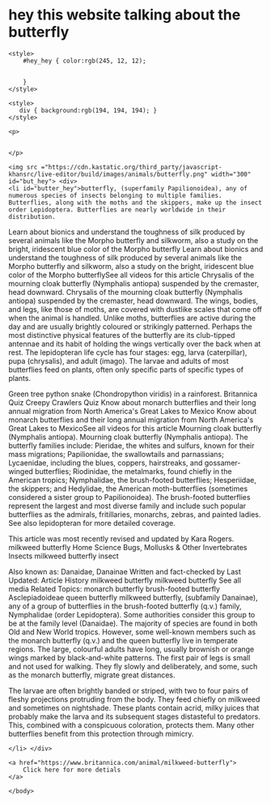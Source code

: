 <html>
    <head>
        <meta charset="utf-8">
<style>
   #but_hey { margin: 30px; }
</style>
    </head>
    <body> <div>
    <h1 id="hey_hey"> hey this website talking about the butterfly </h1>
    </div>
    
    <style>
        #hey_hey { color:rgb(245, 12, 12);
            
            
        }
    </style>
   
    <style>
       div { background:rgb(194, 194, 194); }
    </style>
    
    <p>
    
    
    </p>
    
    <img src ="https://cdn.kastatic.org/third_party/javascript-khansrc/live-editor/build/images/animals/butterfly.png" width="300" id="but_hey"> <div>
    <li id="butter_hey">butterfly, (superfamily Papilionoidea), any of numerous species of insects belonging to multiple families. Butterflies, along with the moths and the skippers, make up the insect order Lepidoptera. Butterflies are nearly worldwide in their distribution.

Learn about bionics and understand the toughness of silk produced by several animals like the Morpho butterfly and silkworm, also a study on the bright, iridescent blue color of the Morpho butterfly
Learn about bionics and understand the toughness of silk produced by several animals like the Morpho butterfly and silkworm, also a study on the bright, iridescent blue color of the Morpho butterflySee all videos for this article
Chrysalis of the mourning cloak butterfly (Nymphalis antiopa) suspended by the cremaster, head downward.
Chrysalis of the mourning cloak butterfly (Nymphalis antiopa) suspended by the cremaster, head downward.
The wings, bodies, and legs, like those of moths, are covered with dustlike scales that come off when the animal is handled. Unlike moths, butterflies are active during the day and are usually brightly coloured or strikingly patterned. Perhaps the most distinctive physical features of the butterfly are its club-tipped antennae and its habit of holding the wings vertically over the back when at rest. The lepidopteran life cycle has four stages: egg, larva (caterpillar), pupa (chrysalis), and adult (imago). The larvae and adults of most butterflies feed on plants, often only specific parts of specific types of plants.

Green tree python snake (Chondropython viridis) in a rainforest.
Britannica Quiz
Creepy Crawlers Quiz
Know about monarch butterflies and their long annual migration from North America's Great Lakes to Mexico
Know about monarch butterflies and their long annual migration from North America's Great Lakes to MexicoSee all videos for this article
Mourning cloak butterfly (Nymphalis antiopa).
Mourning cloak butterfly (Nymphalis antiopa).
The butterfly families include: Pieridae, the whites and sulfurs, known for their mass migrations; Papilionidae, the swallowtails and parnassians; Lycaenidae, including the blues, coppers, hairstreaks, and gossamer-winged butterflies; Riodinidae, the metalmarks, found chiefly in the American tropics; Nymphalidae, the brush-footed butterflies; Hesperiidae, the skippers; and Hedylidae, the American moth-butterflies (sometimes considered a sister group to Papilionoidea). The brush-footed butterflies represent the largest and most diverse family and include such popular butterflies as the admirals, fritillaries, monarchs, zebras, and painted ladies. See also lepidopteran for more detailed coverage.

This article was most recently revised and updated by Kara Rogers.
milkweed butterfly
Home
Science
Bugs, Mollusks & Other Invertebrates
Insects
milkweed butterfly
insect
    
Also known as: Danaidae, Danainae
Written and fact-checked by 
Last Updated: Article History
milkweed butterfly
milkweed butterfly
See all media
Related Topics: monarch butterfly brush-footed butterfly Asclepiadoideae queen butterfly
milkweed butterfly, (subfamily Danainae), any of a group of butterflies in the brush-footed butterfly (q.v.) family, Nymphalidae (order Lepidoptera). Some authorities consider this group to be at the family level (Danaidae). The majority of species are found in both Old and New World tropics. However, some well-known members such as the monarch butterfly (q.v.) and the queen butterfly live in temperate regions. The large, colourful adults have long, usually brownish or orange wings marked by black-and-white patterns. The first pair of legs is small and not used for walking. They fly slowly and deliberately, and some, such as the monarch butterfly, migrate great distances.

The larvae are often brightly banded or striped, with two to four pairs of fleshy projections protruding from the body. They feed chiefly on milkweed and sometimes on nightshade. These plants contain acrid, milky juices that probably make the larva and its subsequent stages distasteful to predators. This, combined with a conspicuous coloration, protects them. Many other butterflies benefit from this protection through mimicry.
    
    </li> </div>
    
    <a href="https://www.britannica.com/animal/milkweed-butterfly">
        Click here for more detials 
    </a>
        
    </body>
</html>
